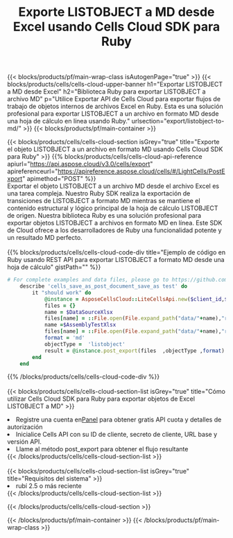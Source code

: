 ﻿---
title: Exporte LISTOBJECT a MD desde Excel usando Cells Cloud SDK para Ruby
description:  Aspose.Cells Cloud REST API admite la exportación de archivos de formato {0} a {1} usando {2}.
---
{{< blocks/products/pf/main-wrap-class isAutogenPage="true" >}}
{{< blocks/products/cells/cells-cloud-upper-banner h1="Exportar LISTOBJECT a MD desde Excel" h2="Biblioteca Ruby para exportar LISTOBJECT a archivo MD" p="Utilice Exportar API de Cells Cloud para exportar flujos de trabajo de objetos internos de archivos Excel en Ruby. Esta es una solución profesional para exportar LISTOBJECT a un archivo en formato MD desde una hoja de cálculo en línea usando Ruby." urlsection="export/listobject-to-md/" >}}
{{< blocks/products/pf/main-container >}}

{{< blocks/products/cells/cells-cloud-section isGrey="true" title="Exporte el objeto LISTOBJECT a un archivo en formato MD usando Cells Cloud SDK para Ruby" >}}
{{% blocks/products/cells/cells-cloud-api-reference apiurl="https://api.aspose.cloud/v3.0/cells/export" apireferenceurl="https://apireference.aspose.cloud/cells/#/LightCells/PostExport" apimethod="POST" %}}
<br/>
Exportar el objeto LISTOBJECT a un archivo MD desde el archivo Excel es una tarea compleja. Nuestro Ruby SDK realiza la exportación de transiciones de LISTOBJECT a formato MD mientras se mantiene el contenido estructural y lógico principal de la hoja de cálculo LISTOBJECT de origen. Nuestra biblioteca Ruby es una solución profesional para exportar objetos LISTOBJECT a archivos en formato MD en línea. Este SDK de Cloud ofrece a los desarrolladores de Ruby una funcionalidad potente y un resultado MD perfecto.
<br/>
<br/>
{{% blocks/products/cells/cells-cloud-code-div title="Ejemplo de código en Ruby usando REST API para exportar LISTOBJECT a formato MD desde una hoja de cálculo" gistPath="" %}}
  
```ruby
# For complete examples and data files, please go to https://github.com/aspose-cells-cloud/aspose-cells-cloud-ruby/
    describe 'cells_save_as_post_document_save_as test' do
        it "should work" do
            @instance = AsposeCellsCloud::LiteCellsApi.new($client_id,$client_secret,"v3.0","https://api.aspose.cloud/")
            files = {}      
            name = $DataSourceXlsx
            files[name] = ::File.open(File.expand_path("data/"+name),"r") 
            name =$AssemblyTestXlsx 
            files[name] = ::File.open(File.expand_path("data/"+name),"r")
            format = 'md'
            objectType =  'listobject'
            result = @instance.post_export(files  ,objectType ,format)    
        end
    end
```
   
{{% /blocks/products/cells/cells-cloud-code-div %}}
<br/>
<br/>
{{< blocks/products/cells/cells-cloud-section-list isGrey="true" title="Cómo utilizar Cells Cloud SDK para Ruby para exportar objetos de Excel LISTOBJECT a MD" >}}
<li> Registre una cuenta en<a href="https://dashboard.aspose.cloud/">Panel</a> para obtener gratis API cuota y detalles de autorización</li>
<li>Inicialice Cells API con su ID de cliente, secreto de cliente, URL base y versión API.</li>
<li>Llame al método post_export para obtener el flujo resultante</li>
{{< /blocks/products/cells/cells-cloud-section-list >}}
<br/>
<br/>
{{< blocks/products/cells/cells-cloud-section-list isGrey="true" title="Requisitos del sistema" >}}
<li>rubí 2.5 o más reciente</li>
{{< /blocks/products/cells/cells-cloud-section-list >}}

{{< /blocks/products/cells/cells-cloud-section >}}

{{< /blocks/products/pf/main-container >}}
{{< /blocks/products/pf/main-wrap-class >}}
